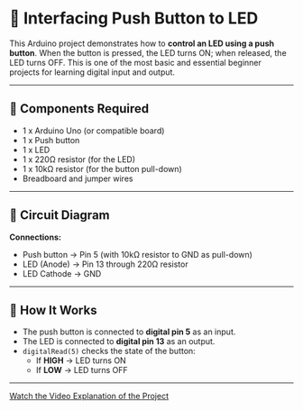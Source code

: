 # 🔘 Interfacing Push Button to LED

This Arduino project demonstrates how to **control an LED using a push button**. When the button is pressed, the LED turns ON; when released, the LED turns OFF. This is one of the most basic and essential beginner projects for learning digital input and output.

---

## 🔧 Components Required

- 1 x Arduino Uno (or compatible board)  
- 1 x Push button  
- 1 x LED  
- 1 x 220Ω resistor (for the LED)  
- 1 x 10kΩ resistor (for the button pull-down)  
- Breadboard and jumper wires  

---

## 🔌 Circuit Diagram

**Connections:**
- Push button → Pin 5 (with 10kΩ resistor to GND as pull-down)  
- LED (Anode) → Pin 13 through 220Ω resistor  
- LED Cathode → GND  

---

## 🧠 How It Works

- The push button is connected to **digital pin 5** as an input.
- The LED is connected to **digital pin 13** as an output.
- `digitalRead(5)` checks the state of the button:
  - If **HIGH** → LED turns ON  
  - If **LOW** → LED turns OFF  

---

[Watch the Video Explanation of the Project](https://drive.google.com/file/d/1mfc_1L0iGoZe-ito-7WvHrK_TlPZkk9B/view?usp=drive_link)
